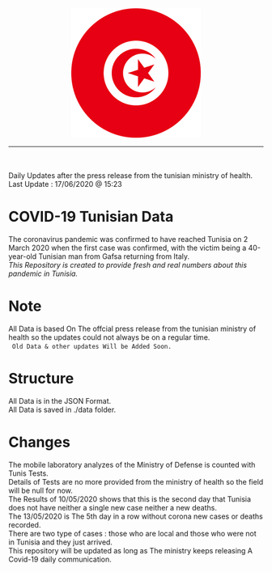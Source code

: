 <div align="center"><img src="tunisia.png"><hr><br/><br/></div>
Daily Updates after the press release from the tunisian ministry of health.<br>
Last Update : 17/06/2020 @ 15:23

# COVID-19 Tunisian Data

The coronavirus pandemic was confirmed to have reached Tunisia on 2 March 2020 when the first case was confirmed, with the victim being a 40-year-old Tunisian man from Gafsa returning from Italy.
<br/>
*This Repository is created to provide fresh and real numbers about this pandemic in Tunisia.*

# Note

All Data is based On The offcial press release from the tunisian ministry of health so the updates could not always be on a regular time.<br>
`  Old Data & other updates Will be Added Soon.  `

# Structure
All Data is in the JSON Format.<br/>
All Data is saved in ./data folder.

# Changes

The mobile laboratory analyzes of the Ministry of Defense is counted with Tunis Tests.
<br/>
Details of Tests are no more provided from the ministry of health so the field will be null for now.
<br/>
The Results of 10/05/2020 shows that this is the second day that Tunisia does not have neither a single new case neither a new deaths.
<br/>
The 13/05/2020 is The 5th day in a row without corona new cases or deaths recorded.
<br/>
There are two type of cases : those who are local and those who were not in Tunisia and they just arrived.
<br/>
This repository will be updated as long as The ministry keeps releasing A Covid-19 daily communication.
